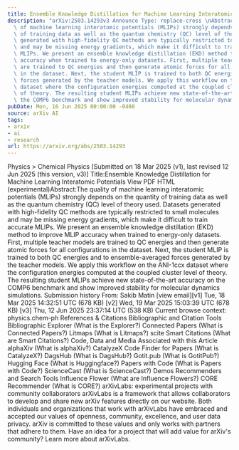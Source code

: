 ```yaml
---
title: Ensemble Knowledge Distillation for Machine Learning Interatomic Potentials
description: "arXiv:2503.14293v3 Announce Type: replace-cross \nAbstract: The quality\
  \ of machine learning interatomic potentials (MLIPs) strongly depends on the quantity\
  \ of training data as well as the quantum chemistry (QC) level of theory used. Datasets\
  \ generated with high-fidelity QC methods are typically restricted to small molecules\
  \ and may be missing energy gradients, which make it difficult to train accurate\
  \ MLIPs. We present an ensemble knowledge distillation (EKD) method to improve MLIP\
  \ accuracy when trained to energy-only datasets. First, multiple teacher models\
  \ are trained to QC energies and then generate atomic forces for all configurations\
  \ in the dataset. Next, the student MLIP is trained to both QC energies and to ensemble-averaged\
  \ forces generated by the teacher models. We apply this workflow on the ANI-1ccx\
  \ dataset where the configuration energies computed at the coupled cluster level\
  \ of theory. The resulting student MLIPs achieve new state-of-the-art accuracy on\
  \ the COMP6 benchmark and show improved stability for molecular dynamics simulations."
pubDate: Mon, 16 Jun 2025 00:00:00 -0400
source: arXiv AI
tags:
- arxiv
- ai
- research
url: https://arxiv.org/abs/2503.14293
---
```


Physics > Chemical Physics
[Submitted on 18 Mar 2025 (v1), last revised 12 Jun 2025 (this version, v3)]
Title:Ensemble Knowledge Distillation for Machine Learning Interatomic Potentials
View PDF HTML (experimental)Abstract:The quality of machine learning interatomic potentials (MLIPs) strongly depends on the quantity of training data as well as the quantum chemistry (QC) level of theory used. Datasets generated with high-fidelity QC methods are typically restricted to small molecules and may be missing energy gradients, which make it difficult to train accurate MLIPs. We present an ensemble knowledge distillation (EKD) method to improve MLIP accuracy when trained to energy-only datasets. First, multiple teacher models are trained to QC energies and then generate atomic forces for all configurations in the dataset. Next, the student MLIP is trained to both QC energies and to ensemble-averaged forces generated by the teacher models. We apply this workflow on the ANI-1ccx dataset where the configuration energies computed at the coupled cluster level of theory. The resulting student MLIPs achieve new state-of-the-art accuracy on the COMP6 benchmark and show improved stability for molecular dynamics simulations.
Submission history
From: Sakib Matin [view email][v1] Tue, 18 Mar 2025 14:32:51 UTC (678 KB)
[v2] Wed, 19 Mar 2025 15:03:39 UTC (678 KB)
[v3] Thu, 12 Jun 2025 23:37:14 UTC (538 KB)
Current browse context:
physics.chem-ph
References & Citations
Bibliographic and Citation Tools
Bibliographic Explorer (What is the Explorer?)
Connected Papers (What is Connected Papers?)
Litmaps (What is Litmaps?)
scite Smart Citations (What are Smart Citations?)
Code, Data and Media Associated with this Article
alphaXiv (What is alphaXiv?)
CatalyzeX Code Finder for Papers (What is CatalyzeX?)
DagsHub (What is DagsHub?)
Gotit.pub (What is GotitPub?)
Hugging Face (What is Huggingface?)
Papers with Code (What is Papers with Code?)
ScienceCast (What is ScienceCast?)
Demos
Recommenders and Search Tools
Influence Flower (What are Influence Flowers?)
CORE Recommender (What is CORE?)
arXivLabs: experimental projects with community collaborators
arXivLabs is a framework that allows collaborators to develop and share new arXiv features directly on our website.
Both individuals and organizations that work with arXivLabs have embraced and accepted our values of openness, community, excellence, and user data privacy. arXiv is committed to these values and only works with partners that adhere to them.
Have an idea for a project that will add value for arXiv's community? Learn more about arXivLabs.